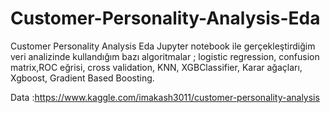 # Customer-Personality-Analysis-Eda
Customer Personality Analysis Eda Jupyter notebook ile gerçekleştirdiğim  veri analizinde kullandığım bazı algoritmalar ; logistic regression, confusion matrix,ROC eğrisi, cross validation, KNN, XGBClassifier, Karar ağaçları, Xgboost, Gradient Based Boosting.

Data :https://www.kaggle.com/imakash3011/customer-personality-analysis
